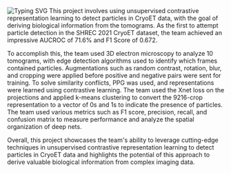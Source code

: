 <a>
    <img src="https://readme-typing-svg.demolab.com?font=Georgia&size=50&duration=2000&pause=500&multiline=true&width=1700&height=80&lines=Unsupervised CryoET Particle; Detection with Contrastive Representation Learning" alt="Typing SVG" />
</a>
This project involves using unsupervised contrastive representation learning to detect particles in CryoET data, with the goal of deriving biological information from the tomograms. As the first to attempt particle detection in the SHREC 2021 CryoET dataset, the team achieved an impressive AUCROC of 71.6% and F1 Score of 0.672.

To accomplish this, the team used 3D electron microscopy to analyze 10 tomograms, with edge detection algorithms used to identify which frames contained particles. Augmentations such as random contrast, rotation, blur, and cropping were applied before positive and negative pairs were sent for training. To solve similarity conflicts, PPG was used, and representations were learned using contrastive learning. The team used the Xnet loss on the projections and applied k-means clustering to convert the 9216-crop representation to a vector of 0s and 1s to indicate the presence of particles. The team used various metrics such as F1 score, precision, recall, and confusion matrix to measure performance and analyze the spatial organization of deep nets. 

Overall, this project showcases the team's ability to leverage cutting-edge techniques in unsupervised contrastive representation learning to detect particles in CryoET data and highlights the potential of this approach to derive valuable biological information from complex imaging data.
